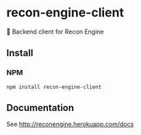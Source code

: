 # recon-engine-client
🍭 Backend client for Recon Engine

## Install
### NPM
```
npm install recon-engine-client
```

## Documentation
See http://reconengine.herokuapp.com/docs
